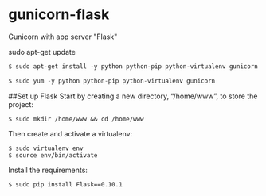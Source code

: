 # gunicorn-flask
Gunicorn with app server "Flask"

sudo apt-get update
```py
$ sudo apt-get install -y python python-pip python-virtualenv gunicorn

$ sudo yum -y python python-pip python-virtualenv gunicorn
```

##Set up Flask
Start by creating a new directory, “/home/www”, to store the project:
```
$ sudo mkdir /home/www && cd /home/www
```
Then create and activate a virtualenv:
```
$ sudo virtualenv env
$ source env/bin/activate
```
Install the requirements:
```
$ sudo pip install Flask==0.10.1
```
